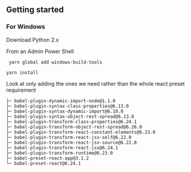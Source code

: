 ## Getting started

### For Windows
Download Python 2.x

From an Admin Power Shell
```
 yarn global add windows-build-tools
```

```
yarn install
```


Look at only adding the ones we need rather than the whole react preset requirement
```
├─ babel-plugin-dynamic-import-node@1.1.0
├─ babel-plugin-syntax-class-properties@6.13.0
├─ babel-plugin-syntax-dynamic-import@6.18.0
├─ babel-plugin-syntax-object-rest-spread@6.13.0
├─ babel-plugin-transform-class-properties@6.24.1
├─ babel-plugin-transform-object-rest-spread@6.26.0
├─ babel-plugin-transform-react-constant-elements@6.23.0
├─ babel-plugin-transform-react-jsx-self@6.22.0
├─ babel-plugin-transform-react-jsx-source@6.22.0
├─ babel-plugin-transform-react-jsx@6.24.1
├─ babel-plugin-transform-runtime@6.23.0
├─ babel-preset-react-app@3.1.2
└─ babel-preset-react@6.24.1
```
